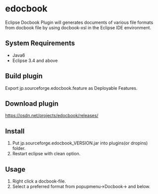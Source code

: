 # edocbook

Eclipse Docbook Plugin will generates documents of various file formats from docbook file by using docbook-xsl in the Eclipse IDE environment.

## System Requirements

- Java6
- Eclipse 3.4 and above

## Build plugin
Export jp.sourceforge.edocbook.feature as Deployable Features.

## Download plugin
https://osdn.net/projects/edocbook/releases/

## Install
1. Put jp.sourceforge.edocbook_VERSION.jar into plugins(or dropins) folder.
2. Restart eclipse with clean option.

## Usage
1. Right click a docbook-file.
2. Select a preferred format from popupmenu->Docbook-> and below.
